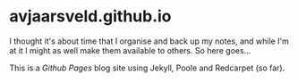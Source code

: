 # avjaarsveld.github.io

I thought it's about time that I organise and back up my notes, and while I'm at it I might as
well make them available to others. So here goes...

This is a *Github Pages* blog site using Jekyll, Poole and Redcarpet (so far).
